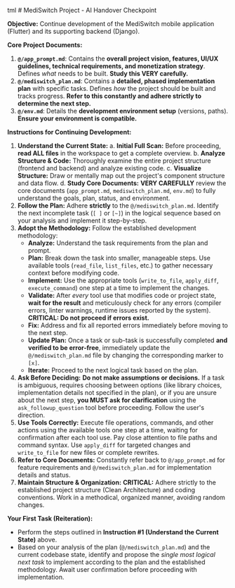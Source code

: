 tml # MediSwitch Project - AI Handover Checkpoint

**Objective:** Continue development of the MediSwitch mobile application (Flutter) and its supporting backend (Django).

**Core Project Documents:**

1.  **`@/app_prompt.md`**: Contains the **overall project vision, features, UI/UX guidelines, technical requirements, and monetization strategy**. Defines *what* needs to be built. **Study this VERY carefully.**
2.  **`@/mediswitch_plan.md`**: Contains a **detailed, phased implementation plan** with specific tasks. Defines *how* the project should be built and tracks progress. **Refer to this constantly and adhere strictly to determine the next step.**
3.  **`@/env.md`**: Details the **development environment setup** (versions, paths). **Ensure your environment is compatible.**

**Instructions for Continuing Development:**
 
1.  **Understand the Current State:**
    a.  **Initial Full Scan:** Before proceeding, **read ALL files** in the workspace to get a complete overview.
    b.  **Analyze Structure & Code:** Thoroughly examine the entire project structure (frontend and backend) and analyze existing code.
    c.  **Visualize Structure:** Draw or mentally map out the project's component structure and data flow.
    d.  **Study Core Documents:** **VERY CAREFULLY** review the core documents (`app_prompt.md`, `mediswitch_plan.md`, `env.md`) to fully understand the goals, plan, status, and environment.
2.  **Follow the Plan:** Adhere **strictly** to the `@/mediswitch_plan.md`. Identify the next incomplete task (`[ ]` or `[~]`) in the logical sequence based on your analysis and implement it step-by-step.
3.  **Adopt the Methodology:** Follow the established development methodology:
    *   **Analyze:** Understand the task requirements from the plan and prompt.
    *   **Plan:** Break down the task into smaller, manageable steps. Use available tools (`read_file`, `list_files`, etc.) to gather necessary context before modifying code.
    *   **Implement:** Use the appropriate tools (`write_to_file`, `apply_diff`, `execute_command`) one step at a time to implement the changes.
    *   **Validate:** After *every* tool use that modifies code or project state, **wait for the result** and meticulously check for any errors (compiler errors, linter warnings, runtime issues reported by the system). **CRITICAL: Do not proceed if errors exist.**
    *   **Fix:** Address and fix all reported errors immediately before moving to the next step.
    *   **Update Plan:** Once a task or sub-task is successfully completed **and verified to be error-free**, immediately update the `@/mediswitch_plan.md` file by changing the corresponding marker to `[x]`.
    *   **Iterate:** Proceed to the next logical task based on the plan.
4.  **Ask Before Deciding:** **Do not make assumptions or decisions.** If a task is ambiguous, requires choosing between options (like library choices, implementation details not specified in the plan), or if you are unsure about the next step, **you MUST ask for clarification** using the `ask_followup_question` tool before proceeding. Follow the user's direction.
5.  **Use Tools Correctly:** Execute file operations, commands, and other actions using the available tools one step at a time, waiting for confirmation after each tool use. Pay close attention to file paths and command syntax. Use `apply_diff` for targeted changes and `write_to_file` for new files or complete rewrites.
6.  **Refer to Core Documents:** Constantly refer back to `@/app_prompt.md` for feature requirements and `@/mediswitch_plan.md` for implementation details and status.
7.  **Maintain Structure & Organization:** **CRITICAL:** Adhere strictly to the established project structure (Clean Architecture) and coding conventions. Work in a methodical, organized manner, avoiding random changes.


**Your First Task (Reiteration):**

*   Perform the steps outlined in **Instruction #1 (Understand the Current State)** above.
*   Based on your analysis of the plan (`@/mediswitch_plan.md`) and the current codebase state, identify and propose the *single most logical next task* to implement according to the plan and the established methodology. Await user confirmation before proceeding with implementation.
